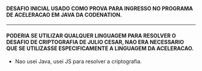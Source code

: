 #### DESAFIO INICIAL USADO COMO PROVA PARA INGRESSO NO PROGRAMA DE ACELERACAO EM JAVA DA CODENATION.  
 --------------------------------------------------------------------------------------------------   

#### PODERIA SE UTILIZAR QUALQUER LINGUAGEM PARA RESOLVER O DESAFIO DE CRIPTOGRAFIA DE JULIO CESAR, NAO ERA NECESSARIO QUE SE UTILIZASSE ESPECIFICAMENTE A LINGUAGEM DA ACELERACAO.   
  
* Nao usei Java, usei JS para resolver a criptografia.
